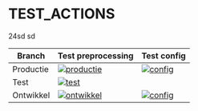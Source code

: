 # TEST_ACTIONS
24sd
sd

| Branch | Test preprocessing |  Test config  |
| --- | --- | --- |
| Productie | [![productie](https://github.com/Joost17/TEST_ACTIONS/actions/workflows/test.yml/badge.svg?branch=productie)](https://github.com/Joost17/TEST_ACTIONS/actions/workflows/test.yml) | [![config](https://github.com/Joost17/TEST_ACTIONS/actions/workflows/test_config.yml/badge.svg?branch=productie)](https://github.com/Joost17/TEST_ACTIONS/actions/workflows/test_config.yml)
| Test | [![test](https://github.com/Joost17/TEST_ACTIONS/actions/workflows/test.yml/badge.svg?branch=test)](https://github.com/Joost17/TEST_ACTIONS/actions/workflows/test.yml) |
| Ontwikkel | [![ontwikkel](https://github.com/Joost17/TEST_ACTIONS/actions/workflows/test.yml/badge.svg?branch=ontwikkel)](https://github.com/Joost17/TEST_ACTIONS/actions/workflows/test.yml) | [![config](https://github.com/Joost17/TEST_ACTIONS/actions/workflows/test_config.yml/badge.svg?branch=ontwikkel)](https://github.com/Joost17/TEST_ACTIONS/actions/workflows/test_config.yml)

